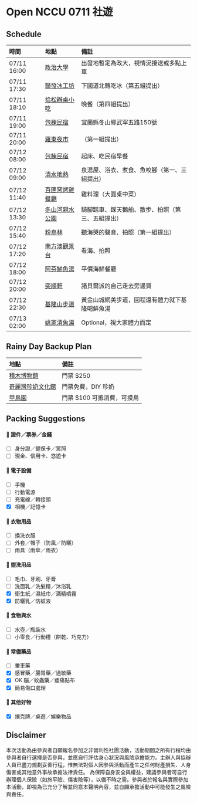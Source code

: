 # Open NCCU 0711 社遊

## Schedule

| 時間  | 地點 | 備註 |
| :--- | :--- | :--- |
| 07/11 16:00 | [政治大學](https://maps.app.goo.gl/onzbGEoJSUbJA7Ts6) | 出發地暫定為政大，視情況接送或多點上車 |
| 07/11 17:30 | [聯發冰工坊](https://maps.app.goo.gl/DnfLL7e5HE2bw83H8) | 下國道北轉吃冰（第五組提出） |
| 07/11 18:10 | [拾松辦桌小吃](https://maps.app.goo.gl/zEQ4Wyuf29pm2reP7) | 晚餐（第四組提出） |
| 07/11 19:00 | [包棟民宿](https://maps.app.goo.gl/3NQ7ap26UChu9GwL7) | 宜蘭縣冬山鄉武罕五路150號 |
| 07/11 20:00 | [羅東夜市](https://maps.app.goo.gl/Ea5g6dbJLwTizz5V6) | （第一組提出） |
| 07/12 08:00 | [包棟民宿](https://maps.app.goo.gl/3NQ7ap26UChu9GwL7) | 起床、吃民宿早餐 |
| 07/12 09:00 | [清水地熱](https://maps.app.goo.gl/d6cMpW1s11JmWqqR9) | 泉湯屋、浴衣、煮食、魚咬腳（第一、三組提出）|
| 07/12 11:40 | [百匯窯烤雞餐廳](https://maps.app.goo.gl/jCoVLtJefQS2qm1q8) | 雞料理（大圓桌中菜） |
| 07/12 13:30 | [冬山河親水公園](https://maps.app.goo.gl/Te7UWdZKMRD2Xtj88) | 騎腳踏車、踩天鵝船、散步、拍照（第三、五組提出） |
| 07/12 15:40 | [粉鳥林](https://maps.app.goo.gl/WEEewVuEWkKtzpdXA) | 聽海哭的聲音、拍照（第一組提出） |
| 07/12 17:20 | [南方澳觀景台](https://maps.app.goo.gl/ECJatfVSbvRdUfnU7) | 看海、拍照 |
| 07/12 18:00 | [阿芬鮮魚湯](https://maps.app.goo.gl/BjYWNz7ghqdy761B6) | 平價海鮮餐廳 |
| 07/12 20:00 | [奕順軒](https://maps.app.goo.gl/dz5xrCEC5PCyZkHJA) | 諸貝爾派的自己走去旁邊買 |
| 07/12 22:30 | [基隆山步道](https://maps.app.goo.gl/jca8LgidU6QSzYmK8) | 黃金山城網美步道，回程還有體力就下基隆喝鮮魚湯 |
| 07/13 02:00 | [姚家清魚湯](https://maps.app.goo.gl/kYa7H3hZq9HdMoWo9) | Optional，視大家體力而定 |


## Rainy Day Backup Plan

 | 地點 | 備註 |
 | :--- | :--- |
 | [積木博物館](https://maps.app.goo.gl/SP7JZfGmXZqMQTFw9) | 門票 $250 |
 | [奇麗灣珍奶文化館](https://maps.app.goo.gl/tyLWdbwzNc3dNiBQ8) | 門票免費，DIY 珍奶 |
 | [甲鳥園](https://maps.app.goo.gl/edtmuyz4qyGtbtfG9) | 門票 $100 可抵消費，可摸鳥 |


## Packing Suggestions

#### 🎫 證件／票券／金錢
- [ ] 身分證／健保卡／駕照
- [ ] 現金、信用卡、悠遊卡

#### 📱 電子設備
- [ ] 手機
- [ ] 行動電源
- [ ] 充電線／轉接頭
- [x] 相機／記憶卡

#### 👕 衣物用品
- [ ] 換洗衣服
- [ ] 外套／帽子（防風／防曬）
- [ ] 雨具（雨傘／雨衣）

#### 🧴 盥洗用品
- [ ] 毛巾、牙刷、牙膏
- [ ] 洗面乳／洗髮精／沐浴乳
- [x] 衛生紙／濕紙巾／酒精噴霧
- [x] 防曬乳／防蚊液

#### 🍫 食物與水
- [ ] 水壺／瓶裝水
- [ ] 小零食／行動糧（餅乾、巧克力）

#### 💊 常備藥品
- [ ] 暈車藥
- [x] 感冒藥／腸胃藥／過敏藥
- [x] OK 蹦／蚊蟲藥／痠痛貼布
- [x] 簡易傷口處理

#### 📌 其他好物
- [x] 撲克牌／桌遊／娛樂物品

## Disclaimer

本次活動為由參與者自願報名參加之非營利性社團活動，活動期間之所有行程均由參與者自行選擇是否參與，並應自行評估身心狀況與風險承擔能力。主辦人與協辦人員已盡力規劃妥善行程，惟無法對個人因參與活動而產生之任何財產損失、人身傷害或其他意外事故承擔法律責任。
為保障自身安全與權益，建議參與者可自行辦理個人保險（如旅平險、傷害險等），以備不時之需。參與者於報名與實際參加本活動，即視為已充分了解並同意本聲明內容，並自願承擔活動中可能發生之風險與責任。